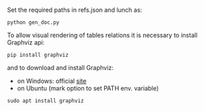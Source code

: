 Set the required paths in refs.json and lunch as:
```
python gen_doc.py
```

To allow visual rendering of tables relations it is necessary to install Graphviz api:
```
pip install graphviz
```
and to download and install Graphviz:
- on Windows: official [site](https://graphviz.org/)
- on Ubuntu (mark option to set PATH env. variable)
```
sudo apt install graphviz
```
